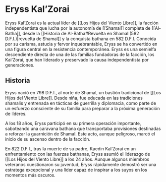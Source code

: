 # Eryss Kal’Zorai

Eryss Kal’Zorai es la actual líder de [[Los Hijos del Viento Libre]], la facción independentista que lucha por la autonomía de [[Shamal]] completa de [[Al-Batha]], desde la [[Historia de Al-Batha#Revuelta en Shamal (582 D.F.I.)|revuelta de Shamal]] y la conquista bathana en 582 D.F.I. Conocida por su carisma, astucia y fervor inquebrantable, Eryss se ha convertido en una figura central en la resistencia contemporánea. Eryss es una semielfa descendiente directa de una de las familias fundadoras de la facción, los Kal’Zorai, que han liderado y preservado la causa independentista por generaciones.

## Historia

Eryss nació en 798 D.F.I., al norte de Shamal, un bastión tradicional de [[Los Hijos del Viento Libre]]. Desde niña, fue educada en las tradiciones shamalis y entrenada en tácticas de guerrilla y diplomacia, como parte de un esfuerzo consciente de su familia para preparar a la próxima generación de líderes.

A los 18 años, Eryss participó en su primera operación importante, saboteando una caravana bathana que transportaba provisiones destinadas a reforzar la guarnición de Shamal. Este acto, aunque peligroso, marcó el inicio de su ascenso dentro de la facción.

En 822 D.F.I., tras la muerte de su padre, Kaedin Kal’Zorai en un enfrentamiento con las fuerzas bathanas, Eryss asumió el liderazgo de [[Los Hijos del Viento Libre]] a los 24 años. Aunque algunos miembros veteranos cuestionaron su juventud, Eryss rápidamente demostró ser una estratega excepcional y una líder capaz de inspirar a los suyos en los momentos más oscuros.